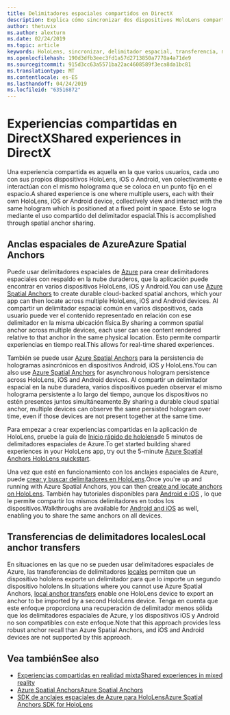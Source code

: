 ```yaml
---
title: Delimitadores espaciales compartidos en DirectX
description: Explica cómo sincronizar dos dispositivos HoloLens compartiendo los delimitadores espaciales.
author: thetuvix
ms.author: alexturn
ms.date: 02/24/2019
ms.topic: article
keywords: HoloLens, sincronizar, delimitador espacial, transferencia, multijugador, vista, escenario, tutorial, código de ejemplo, Azure, delimitadores espaciales de Azure, ASA
ms.openlocfilehash: 190d3dfb3eec3fd1a57d2713850a7778a4a71de9
ms.sourcegitcommit: 915d3cc63a5571ba22ac4608589f3eca8da1bc81
ms.translationtype: MT
ms.contentlocale: es-ES
ms.lasthandoff: 04/24/2019
ms.locfileid: "63516872"
---
```

# <a name="shared-experiences-in-directx"></a><span data-ttu-id="15249-104">Experiencias compartidas en DirectX</span><span class="sxs-lookup"><span data-stu-id="15249-104">Shared experiences in DirectX</span></span>

<span data-ttu-id="15249-105">Una experiencia compartida es aquella en la que varios usuarios, cada uno con sus propios dispositivos HoloLens, iOS o Android, ven colectivamente e interactúan con el mismo holograma que se coloca en un punto fijo en el espacio.</span><span class="sxs-lookup"><span data-stu-id="15249-105">A shared experience is one where multiple users, each with their own HoloLens, iOS or Android device, collectively view and interact with the same hologram which is positioned at a fixed point in space.</span></span> <span data-ttu-id="15249-106">Esto se logra mediante el uso compartido del delimitador espacial.</span><span class="sxs-lookup"><span data-stu-id="15249-106">This is accomplished through spatial anchor sharing.</span></span>

## <a name="azure-spatial-anchors"></a><span data-ttu-id="15249-107">Anclas espaciales de Azure</span><span class="sxs-lookup"><span data-stu-id="15249-107">Azure Spatial Anchors</span></span>

<span data-ttu-id="15249-108">Puede usar delimitadores espaciales de <a href="https://docs.microsoft.com/azure/spatial-anchors/overview" target="_blank">Azure</a> para crear delimitadores espaciales con respaldo en la nube duraderos, que la aplicación puede encontrar en varios dispositivos HoloLens, iOS y Android.</span><span class="sxs-lookup"><span data-stu-id="15249-108">You can use <a href="https://docs.microsoft.com/azure/spatial-anchors/overview" target="_blank">Azure Spatial Anchors</a> to create durable cloud-backed spatial anchors, which your app can then locate across multiple HoloLens, iOS and Android devices.</span></span>  <span data-ttu-id="15249-109">Al compartir un delimitador espacial común en varios dispositivos, cada usuario puede ver el contenido representado en relación con ese delimitador en la misma ubicación física.</span><span class="sxs-lookup"><span data-stu-id="15249-109">By sharing a common spatial anchor across multiple devices, each user can see content rendered relative to that anchor in the same physical location.</span></span>  <span data-ttu-id="15249-110">Esto permite compartir experiencias en tiempo real.</span><span class="sxs-lookup"><span data-stu-id="15249-110">This allows for real-time shared experiences.</span></span>

<span data-ttu-id="15249-111">También se puede usar <a href="https://docs.microsoft.com/azure/spatial-anchors/overview" target="_blank">Azure Spatial Anchors</a> para la persistencia de hologramas asincrónicos en dispositivos Android, iOS y HoloLens.</span><span class="sxs-lookup"><span data-stu-id="15249-111">You can also use <a href="https://docs.microsoft.com/azure/spatial-anchors/overview" target="_blank">Azure Spatial Anchors</a> for asynchronous hologram persistence across HoloLens, iOS and Android devices.</span></span>  <span data-ttu-id="15249-112">Al compartir un delimitador espacial en la nube duradera, varios dispositivos pueden observar el mismo holograma persistente a lo largo del tiempo, aunque los dispositivos no estén presentes juntos simultáneamente.</span><span class="sxs-lookup"><span data-stu-id="15249-112">By sharing a durable cloud spatial anchor, multiple devices can observe the same persisted hologram over time, even if those devices are not present together at the same time.</span></span>

<span data-ttu-id="15249-113">Para empezar a crear experiencias compartidas en la aplicación de HoloLens, pruebe la guía de <a href="https://docs.microsoft.com/azure/spatial-anchors/quickstarts/get-started-hololens" target="_blank">Inicio rápido de hololens</a>de 5 minutos de delimitadores espaciales de Azure.</span><span class="sxs-lookup"><span data-stu-id="15249-113">To get started building shared experiences in your HoloLens app, try out the 5-minute <a href="https://docs.microsoft.com/azure/spatial-anchors/quickstarts/get-started-hololens" target="_blank">Azure Spatial Anchors HoloLens quickstart</a>.</span></span>

<span data-ttu-id="15249-114">Una vez que esté en funcionamiento con los anclajes espaciales de Azure, puede <a href="https://docs.microsoft.com/azure/spatial-anchors/concepts/create-locate-anchors-cpp-winrt" target="_blank">crear y buscar delimitadores en HoloLens</a>.</span><span class="sxs-lookup"><span data-stu-id="15249-114">Once you're up and running with Azure Spatial Anchors, you can then <a href="https://docs.microsoft.com/azure/spatial-anchors/concepts/create-locate-anchors-cpp-winrt" target="_blank">create and locate anchors on HoloLens</a>.</span></span>  <span data-ttu-id="15249-115">También hay tutoriales disponibles para <a href="https://docs.microsoft.com/azure/spatial-anchors/create-locate-anchors-overview" target="_blank">Android e iOS</a> , lo que le permite compartir los mismos delimitadores en todos los dispositivos.</span><span class="sxs-lookup"><span data-stu-id="15249-115">Walkthroughs are available for <a href="https://docs.microsoft.com/azure/spatial-anchors/create-locate-anchors-overview" target="_blank">Android and iOS</a> as well, enabling you to share the same anchors on all devices.</span></span>

## <a name="local-anchor-transfers"></a><span data-ttu-id="15249-116">Transferencias de delimitadores locales</span><span class="sxs-lookup"><span data-stu-id="15249-116">Local anchor transfers</span></span>

<span data-ttu-id="15249-117">En situaciones en las que no se pueden usar delimitadores espaciales de Azure, las transferencias de delimitadores [locales](local-anchor-transfers-in-directx.md) permiten que un dispositivo hololens exporte un delimitador para que lo importe un segundo dispositivo hololens.</span><span class="sxs-lookup"><span data-stu-id="15249-117">In situations where you cannot use Azure Spatial Anchors, [local anchor transfers](local-anchor-transfers-in-directx.md) enable one HoloLens device to export an anchor to be imported by a second HoloLens device.</span></span>  <span data-ttu-id="15249-118">Tenga en cuenta que este enfoque proporciona una recuperación de delimitador menos sólida que los delimitadores espaciales de Azure, y los dispositivos iOS y Android no son compatibles con este enfoque.</span><span class="sxs-lookup"><span data-stu-id="15249-118">Note that this approach provides less robust anchor recall than Azure Spatial Anchors, and iOS and Android devices are not supported by this approach.</span></span>

## <a name="see-also"></a><span data-ttu-id="15249-119">Vea también</span><span class="sxs-lookup"><span data-stu-id="15249-119">See also</span></span>
* [<span data-ttu-id="15249-120">Experiencias compartidas en realidad mixta</span><span class="sxs-lookup"><span data-stu-id="15249-120">Shared experiences in mixed reality</span></span>](shared-experiences-in-mixed-reality.md)
* <span data-ttu-id="15249-121"><a href="https://docs.microsoft.com/azure/spatial-anchors" target="_blank">Azure Spatial Anchors</a></span><span class="sxs-lookup"><span data-stu-id="15249-121"><a href="https://docs.microsoft.com/azure/spatial-anchors" target="_blank">Azure Spatial Anchors</a></span></span>
* <span data-ttu-id="15249-122"><a href="https://docs.microsoft.com/cpp/api/spatial-anchors/winrt/" target="_blank">SDK de anclajes espaciales de Azure para HoloLens</a></span><span class="sxs-lookup"><span data-stu-id="15249-122"><a href="https://docs.microsoft.com/cpp/api/spatial-anchors/winrt/" target="_blank">Azure Spatial Anchors SDK for HoloLens</a></span></span>